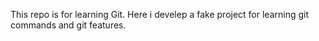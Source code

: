 This repo is for learning Git. Here i develep a fake project for learning git commands and git features.
